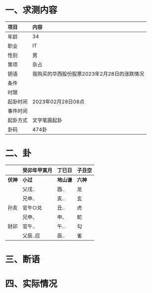 # 一、求测内容
|项目|内容|
|:-|:-|
|年龄|34|
|职业|IT|
|性别|男|
|策项|杂占|
|钥语|我购买的华西股份股票2023年2月28日的涨跌情况|
|条件||
|时限||
|起卦时间|2023年02月28日08点|
|事件时间||
|起卦方式|文字笔画起卦|
|卦码|474卦|

# 二、卦
||癸卯年甲寅月|丁巳日|子丑空|
|:-|:-|:-|:-|
|**伏神**|**小过**|**地山谦**|**六神**|
||父戌..|酉..|龙|
||兄申..|亥..|玄|
|孙亥|官午○兑|丑..|虎|
||兄申、|申、|蛇|
|财卯|官午..|午..|勾|
||父辰..应|辰..|雀|


# 三、断语

# 四、实际情况